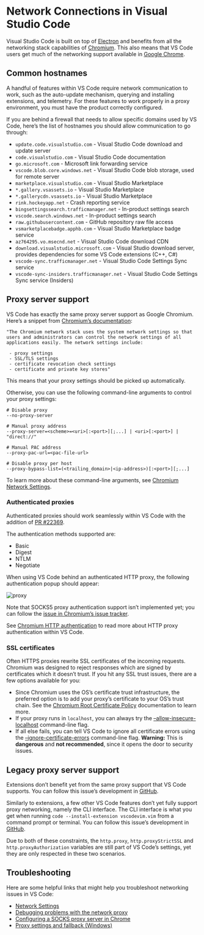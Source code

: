 Network Connections in Visual Studio Code
=========================================

Visual Studio Code is built on top of [Electron](https://electron.atom.io/) and benefits from all the networking stack capabilities of [Chromium](https://www.chromium.org/). This also means that VS Code users get much of the networking support available in [Google Chrome](https://www.google.com/chrome/index.html).

Common hostnames
----------------

A handful of features within VS Code require network communication to work, such as the auto-update mechanism, querying and installing extensions, and telemetry. For these features to work properly in a proxy environment, you must have the product correctly configured.

If you are behind a firewall that needs to allow specific domains used by VS Code, here’s the list of hostnames you should allow communication to go through:

-   `update.code.visualstudio.com` - Visual Studio Code download and update server
-   `code.visualstudio.com` - Visual Studio Code documentation
-   `go.microsoft.com` - Microsoft link forwarding service
-   `vscode.blob.core.windows.net` - Visual Studio Code blob storage, used for remote server
-   `marketplace.visualstudio.com` - Visual Studio Marketplace
-   `*.gallery.vsassets.io` - Visual Studio Marketplace
-   `*.gallerycdn.vsassets.io` - Visual Studio Marketplace
-   `rink.hockeyapp.net` - Crash reporting service
-   `bingsettingssearch.trafficmanager.net` - In-product settings search
-   `vscode.search.windows.net` - In-product settings search
-   `raw.githubusercontent.com` - GitHub repository raw file access
-   `vsmarketplacebadge.apphb.com` - Visual Studio Marketplace badge service
-   `az764295.vo.msecnd.net` - Visual Studio Code download CDN
-   `download.visualstudio.microsoft.com` - Visual Studio download server, provides dependencies for some VS Code extensions (C++, C\#)
-   `vscode-sync.trafficmanager.net` - Visual Studio Code Settings Sync service
-   `vscode-sync-insiders.trafficmanager.net` - Visual Studio Code Settings Sync service (Insiders)

Proxy server support
--------------------

VS Code has exactly the same proxy server support as Google Chromium. Here’s a snippet from [Chromium’s documentation](https://www.chromium.org/developers/design-documents/network-settings):

    "The Chromium network stack uses the system network settings so that users and administrators can control the network settings of all applications easily. The network settings include:

     - proxy settings
     - SSL/TLS settings
     - certificate revocation check settings
     - certificate and private key stores"

This means that your proxy settings should be picked up automatically.

Otherwise, you can use the following command-line arguments to control your proxy settings:

    # Disable proxy
    --no-proxy-server

    # Manual proxy address
    --proxy-server=<scheme>=<uri>[:<port>][;...] | <uri>[:<port>] | "direct://"

    # Manual PAC address
    --proxy-pac-url=<pac-file-url>

    # Disable proxy per host
    --proxy-bypass-list=(<trailing_domain>|<ip-address>)[:<port>][;...]

To learn more about these command-line arguments, see [Chromium Network Settings](https://www.chromium.org/developers/design-documents/network-settings).

### Authenticated proxies

Authenticated proxies should work seamlessly within VS Code with the addition of [PR \#22369](https://github.com/microsoft/vscode/pull/22369).

The authentication methods supported are:

-   Basic
-   Digest
-   NTLM
-   Negotiate

When using VS Code behind an authenticated HTTP proxy, the following authentication popup should appear:

![proxy](images/network/proxy.png)

Note that SOCKS5 proxy authentication support isn’t implemented yet; you can follow the [issue in Chromium’s issue tracker](https://bugs.chromium.org/p/chromium/issues/detail?id=256785).

See [Chromium HTTP authentication](https://www.chromium.org/developers/design-documents/http-authentication) to read more about HTTP proxy authentication within VS Code.

### SSL certificates

Often HTTPS proxies rewrite SSL certificates of the incoming requests. Chromium was designed to reject responses which are signed by certificates which it doesn’t trust. If you hit any SSL trust issues, there are a few options available for you:

-   Since Chromium uses the OS’s certificate trust infrastructure, the preferred option is to add your proxy’s certificate to your OS’s trust chain. See the [Chromium Root Certificate Policy](https://www.chromium.org/Home/chromium-security/root-ca-policy) documentation to learn more.
-   If your proxy runs in `localhost`, you can always try the [–allow-insecure-localhost](https://peter.sh/experiments/chromium-command-line-switches/#allow-insecure-localhost) command-line flag.
-   If all else fails, you can tell VS Code to ignore all certificate errors using the [–ignore-certificate-errors](https://peter.sh/experiments/chromium-command-line-switches/#ignore-certificate-errors) command-line flag. **Warning:** This is **dangerous** and **not recommended**, since it opens the door to security issues.

Legacy proxy server support
---------------------------

Extensions don’t benefit yet from the same proxy support that VS Code supports. You can follow this issue’s development in [GitHub](https://github.com/microsoft/vscode/issues/12588).

Similarly to extensions, a few other VS Code features don’t yet fully support proxy networking, namely the CLI interface. The CLI interface is what you get when running `code --install-extension vscodevim.vim` from a command prompt or terminal. You can follow this issue’s development in [GitHub](https://github.com/microsoft/vscode/issues/29910).

Due to both of these constraints, the `http.proxy`, `http.proxyStrictSSL` and `http.proxyAuthorization` variables are still part of VS Code’s settings, yet they are only respected in these two scenarios.

Troubleshooting
---------------

Here are some helpful links that might help you troubleshoot networking issues in VS Code:

-   [Network Settings](https://www.chromium.org/developers/design-documents/network-settings)
-   [Debugging problems with the network proxy](https://www.chromium.org/developers/design-documents/network-stack/debugging-net-proxy)
-   [Configuring a SOCKS proxy server in Chrome](https://www.chromium.org/developers/design-documents/network-stack/socks-proxy)
-   [Proxy settings and fallback (Windows)](https://www.chromium.org/developers/design-documents/network-stack/proxy-settings-fallback)
